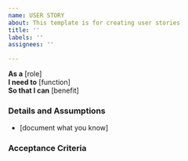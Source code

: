 ```yaml
---
name: USER STORY
about: This template is for creating user stories
title: ''
labels: ''
assignees: ''

---
```


**As a** [role]  
 **I need to** [function]  
 **So that I can** [benefit]  
   
 ### Details and Assumptions
 * [document what you know]
   
 ### Acceptance Criteria
